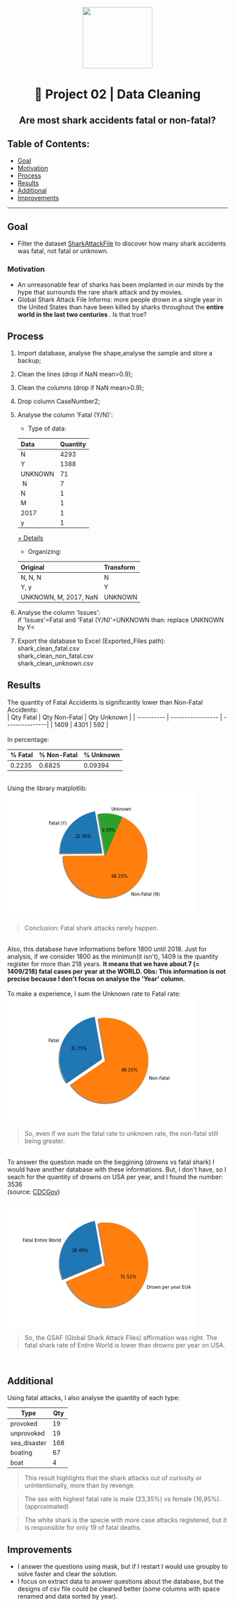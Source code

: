 <p align="center">
  <img width="160" height="140" src="https://imgshare.io/images/2020/09/01/shark_attack.png">
</p>
<h1 align="center">🧹 Project 02 | Data Cleaning </h>
<h2 align="center">Are most shark accidents fatal or non-fatal?</h>

## Table of Contents:

- [Goal](#goal)
- [Motivation](#motivation)
- [Process](#process)
- [Results](#results)
- [Additional](#additional)
- [Improvements](#improvements)
---

## Goal

- Filter the dataset <a href="http://www.sharkattackfile.net/whystudy.htm">SharkAttackFile</a> to discover how many shark accidents was fatal, not fatal or unknown.</br>

### Motivation

- An unreasonable fear of sharks has been implanted in our minds by the hype that surrounds the rare shark attack and by movies. 
- Global Shark Attack File Informs: more people drown in a single year in the United States than have been killed by sharks throughout the <b>entire world in the last two centuries </b> . Is that true?

## Process
1. Import database, analyse the shape,analyse the sample and store a backup;<br>
2. Clean the lines (drop if NaN mean>0.9);<br>
3. Clean the columns (drop if NaN mean>0.9);<br>
4. Drop column CaseNumber2; <br>
5. Analyse the column 'Fatal (Y/N)':<br>
    - Type of data: <br>
    
    |  Data       |     Quantity     |  
    | ----------  | -----------------|  
    |N            |      4293        |   
    |Y            |      1388        | 
    |UNKNOWN      |       71         | 
    |&nbsp;N      |       7          | 
    |N&nbsp;      |       1          | 
    |M            |       1          | 
    |2017         |       1          | 
    |y            |       1          | 
    
    <a href="https://i.imgur.com/zATl6Pm.jpg">+ Details</a>

    - Organizing:<br>

    |   Original             |    Transform    |  
    | ----------             | ----------------| 
    |N,&nbsp;N, N&nbsp;      |      N          |   
    |Y, y                    |      Y          | 
    |UNKNOWN, M, 2017, NaN   |    UNKNOWN      | 

6. Analyse the column 'Issues':<br>
if 'Issues'=Fatal and 'Fatal (Y/N)'=UNKNOWN  than:
replace UNKNOWN by Y<<br>
7. Export the database to Excel (Exported_Files path):<br>
shark_clean_fatal.csv<br>
shark_clean_non_fatal.csv<br>
shark_clean_unknown.csv<br>

## Results 
The quantity of Fatal Accidents is significantly lower than Non-Fatal Accidents: </br>
| Qty Fatal  |    Qty Non-Fatal    |   Qty Unknown   |
| ---------- | -----------------   |  ---------------|
|   1409     |       4301          |      592        |  
 </br>
 In percentage:
 
| % Fatal    |    % Non-Fatal    |     % Unknown   |
| ---------- | ----------------- |  ---------------|
|  0.2235    |       0.6825      |      0.09394    |  

</br>
Using the library matplotlib:</br>
<img align="center" src="https://github.com/leticiafossato/ironhack-projects/blob/master/Project%202%20-%20Shark%20Attacks/Image%20Graphs/Results_Quantity_Fatal.png?raw=true"><br>

> Conclusion: Fatal shark attacks rarely happen.</br>

</br>
Also, this database have informations before 1800 until 2018. Just for analysis, if we consider 1800 as the minimun(it isn't), 1409 is the quantity register for more than 218 years. <b>It means that we have about 7 (= 1409/218) fatal cases per year at the WORLD. Obs: This information is not precise because I don't focus on analyse the 'Year' column.</b></br>
</br>
To make a experience, I sum the Unknown rate to Fatal rate:</br>
<img align="center" src="https://github.com/leticiafossato/ironhack-projects/blob/master/Project%202%20-%20Shark%20Attacks/Image%20Graphs/Results_Quantity_Without_Unknown.png?raw=true">

> So, even if we sum the fatal rate to unknown rate, the non-fatal still being greater.
</br>
To answer the question made on the beggining (drowns vs fatal shark) I would have another database with these informations. But, I don't have, so I seach for the quantity of drowns on USA per year, and I found the number: 3536 </br>  
(source: <a href="https://www.cdc.gov/homeandrecreationalsafety/water-safety/waterinjuries-factsheet.html#:~:text=From%202005%2D2014%2C%20there%20were,drowning%20in%20boating%2Drelated%20incidents.&text=About%20one%20in%20five%20people,are%20children%2014%20and%20younger.">CDCGov</a>)</br>

<img align="center" src="https://github.com/leticiafossato/ironhack-projects/blob/master/Project%202%20-%20Shark%20Attacks/Image%20Graphs/Curiosity.png?raw=true"></br>
>So, the GSAF (Global Shark Attack Files) affirmation was right. The fatal shark rate of Entire World is lower than drowns per year on USA.</br>
</br>

## Additional
Using fatal attacks, I also analyse the quantity of each type: </br>

| Type         |    Qty   |  
| ----------   | ---------|
| provoked     |   19     |    
| unprovoked   |   19     |  
| sea_disaster |  168     | 
| boating      | 67       | 
| boat         | 4        | 

> This result highlights that the shark attacks out of curiosity or unintentionally, more than by revenge.</br>

> The sex with highest fatal rate is male (23,35%) vs female (16,95%). (approximated)

> The white shark is the specie with more case attacks registered, but it is responsible for only 19 of fatal deaths.

## Improvements
- I answer the questions using mask, but if I restart I would use groupby to solve faster and clear the solution.</br>
- I focus on extract data to answer questions about the database, but the designs of csv file could be cleaned better (some columns with space renamed and data sorted by year).

